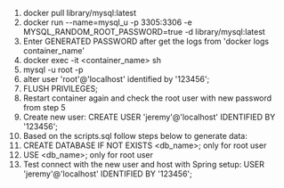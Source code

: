 1. docker pull library/mysql:latest
2. docker run --name=mysql_u -p 3305:3306 -e MYSQL_RANDOM_ROOT_PASSWORD=true -d library/mysql:latest
3. Enter GENERATED PASSWORD after get the logs from 'docker logs container_name'
4. docker exec -it <container_name> sh
5. mysql -u root -p
6. alter user 'root'@'localhost' identified by '123456';
7. FLUSH PRIVILEGES;
8. Restart container again and check the root user with new password from step 5
9. Create new user: CREATE USER 'jeremy'@'localhost' IDENTIFIED BY '123456';
10. Based on the scripts.sql follow steps below to generate data:
   1. CREATE DATABASE IF NOT EXISTS <db_name>; only for root user
   2. USE <db_name>; only for root user
11. Test connect with the new user and host with Spring setup: USER 'jeremy'@'localhost' IDENTIFIED BY '123456';




